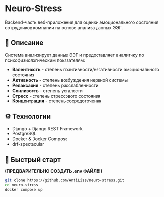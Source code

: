 # Neuro-Stress

Backend-часть веб-приложения для оценки эмоционального состояния сотрудников компании на основе анализа данных ЭЭГ.

## 📃 Описание

Система анализирует данные ЭЭГ и предоставляет аналитику по психофизиологическим показателям:
- **Валентность** - степень позитивности/негативности эмоционального состояния
- **Активность** - степень возбуждения нервной системы  
- **Релаксация** - степень расслабленности
- **Сонливость** - степень усталости
- **Стресс** - степень стрессового состояния
- **Концентрация** - степень сосредоточения

## ⚙️ Технологии

- Django + Django REST Framework
- PostgreSQL
- Docker & Docker Compose
- drf-spectacular

## 🚀 Быстрый старт
**(ПРЕДВАРИТЕЛЬНО СОЗДАТЬ .env ФАЙЛ!!!)**
```bash
git clone https://github.com/AntiLiss/neuro-stress.git
cd neuro-stress
docker compose up
```
